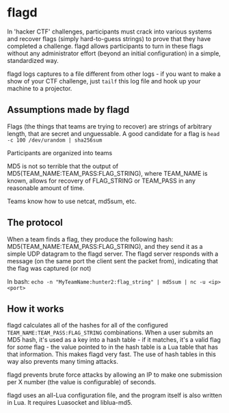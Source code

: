 flagd
=====

In 'hacker CTF' challenges, participants must crack into various systems and recover
flags (simply hard-to-guess strings) to prove that they have completed a challenge. flagd allows participants to
turn in these flags without any administrator effort (beyond an initial configuration) in
a simple, standardized way.

flagd logs captures to a file different from other logs - if you want to make a show of your
CTF challenge, just `tailf` this log file and hook up your machine to a projector.

Assumptions made by flagd
-----------------------
Flags (the things that teams are trying to recover) are strings of arbitrary length, that are
secret and unguessable.
A good candidate for a flag is `head -c 100 /dev/urandom | sha256sum`

Participants are organized into teams

MD5 is not so terrible that the output of MD5(TEAM_NAME:TEAM_PASS:FLAG_STRING), where TEAM_NAME is known, allows for recovery of FLAG_STRING or TEAM_PASS in any reasonable amount of time.

Teams know how to use netcat, md5sum, etc.

The protocol
----------
When a team finds a flag, they produce the following hash: MD5(TEAM_NAME:TEAM_PASS:FLAG_STRING), and they
send it as a simple UDP datagram to the flagd server. The flagd server responds with a
message (on the same port the client sent the packet from), indicating that the flag was
captured (or not)

In bash:
`echo -n "MyTeamName:hunter2:flag_string" | md5sum | nc -u <ip> <port>`

How it works
-------------
flagd calculates all of the hashes for all of the configured `TEAM_NAME:TEAM_PASS:FLAG_STRING` combinations.
When a user submits an MD5 hash, it's used as a key into a hash table - if it matches,
it's a valid flag for _some_ flag - the value pointed to in the hash
table is a Lua table that has that information. This makes flagd very fast. The use of hash tables in this way
also prevents many timing attacks.

flagd prevents brute force attacks by allowing an IP to make one submission per X number
(the value is configurable) of seconds.

flagd uses an all-Lua configuration file, and the program itself is also written in Lua.
It requires Luasocket and liblua-md5.
